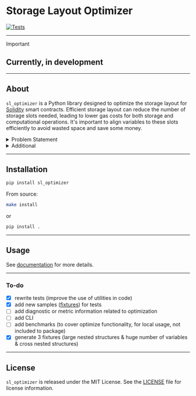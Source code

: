 # Storage Layout Optimizer

[![Tests](https://github.com/fabelx/storage-layout-optimizer/actions/workflows/tests.yml/badge.svg)](https://github.com/fabelx/storage-layout-optimizer/actions/workflows/tests.yml)
___
> [!IMPORTANT]
> ## Currently, in development
___

## About
`sl_optimizer` is a Python library designed to optimize the storage layout for [Solidity](https://soliditylang.org/) smart contracts.
Efficient storage layout can reduce the number of storage slots needed, leading to lower gas costs for both storage
and computational operations. It's important to align variables to these slots
efficiently to avoid wasted space and save some money.

<details>
<summary>Problem Statement</summary>

In Solidity smart contract development, the efficient allocation of storage is a critical concern for optimizing gas costs
and overall performance. The current challenge lies in the need to carefully manage the storage layout to reduce the number
of required storage slots. The inefficient allocation of variables to these slots can result in increased gas costs for both
storage and computational operations.

Wasted space due to suboptimal storage layout not only incurs unnecessary expenses but also diminishes the overall efficiency
of smart contracts. To address this issue, developers must align variables to storage slots in an optimized manner.
However, manually achieving this level of efficiency can be time-consuming and error-prone.

To streamline this process and enhance the cost-effectiveness of Solidity smart contracts, the `sl_optimizer` Python library has been designed.
This library aims to automate and optimize the storage layout.

### Mathematical Complexity
The mathematical complexity of storage layout optimization involves determining the most efficient way to pack variables
into storage slots *(aka [Bin packing problem](https://en.wikipedia.org/wiki/Bin_packing_problem))*. This problem can be
approached with various algorithms and optimization techniques.

#### First Fit Decreasing Method
**The First Fit Decreasing (FFD)** method is a heuristic algorithm commonly used in bin packing problems, and it was
adapted for storage layout optimization in Solidity. The goal is to efficiently pack variables into 32-byte storage slots,
minimizing wasted space and optimizing gas costs.

```mermaid
graph TD
  A[Sort variables in decreasing order of size] -->|Sorted List| B(Empty set of storage slots)
  B -->|Available Storage Slots| C{For each variable in the Sorted List}
  C -->|Iterate through slots| D(Try to find a suitable slot)
  D -->|Slot found| E{Assign variable to slot}
  D -->|No suitable slot| F[Create a new storage slot]
  E -->|Assign variable| C
  F -->|Assign variable| C
  C -->|All variables assigned| G{End}

```

#### Challenges:
 - Dependencies between variables might constrain the packing possibilities.
 - Arrays and mappings can complicate storage layout due to their dynamic nature.
 - Optimizing for storage efficiency must also consider the gas costs associated with reading and writing to storage.
 - Functions that use a delegate call to interact with the implementation contract.

</details>

<details>
<summary>Additional</summary>

- **Layout** *(Storage Layout)* - in code you can often find references to these names; they mean a data storage scheme that is presented in json format and can be obtained using this command `solc --storage-layout -o output Contract.sol`, an example of a smart contract storage json file [here](tests/fixtures/sample_contract_1_storage.json).
- **Storage** - refers to the `storage` field in the storage layout json file and contains information about the layout of variables (storage).
- **Type(s)** - refers to the `types` field in the storage layout json file and contains information about the types used in the smart contact.
- **[Gas](https://docs.soliditylang.org/en/latest/introduction-to-smart-contracts.html#gas)** - is the unit used to measure computational effort in the EVM.
- Solidity stores data in 32-byte chunks, also known as storage **slots**.

More information [here](https://docs.soliditylang.org/en/latest/internals/layout_in_storage.html).

</details>

___

## Installation
```bash
pip install sl_optimizer
```
From source:
```bash
make install
```
or
```bash
pip install .
```
___

## Usage
See [documentation](src/README.md) for more details.

___

### To-do
- [x] rewrite tests (improve the use of utilities in code)
- [x] add new samples ([fixtures](tests/fixtures)) for tests
- [ ] add diagnostic or metric information related to optimization
- [ ] add CLI
- [ ] add benchmarks (to cover optimize functionality, for local usage, not included to package)
- [x] generate 3 fixtures (large nested structures & huge number of variables & cross nested structures)

___

## License
`sl_optimizer` is released under the MIT License.
See the [LICENSE](LICENSE.txt) file for license information.
